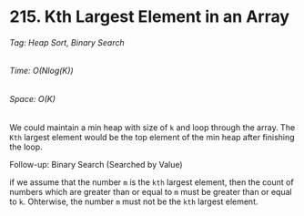 # 215. Kth Largest Element in an Array
###### Tag: Heap Sort, Binary Search

###### Time: O(Nlog(K))
###### Space: O(K) 

We could maintain a min heap with size of `k` and loop through the array. The `Kth` largest element would
be the top element of the min heap after finishing the loop.

Follow-up: Binary Search (Searched by Value)

if we assume that the number `m` is the `kth` largest element, then the count of numbers which are greater than or equal to `m` must be greater than or equal to `k`. Ohterwise, the number `m` must not be the `kth` largest element.

